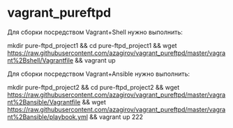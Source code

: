 # vagrant_pureftpd

Для сборки посредством Vagrant+Shell нужно выполнить:

mkdir pure-ftpd_project1 && cd pure-ftpd_project1 && wget https://raw.githubusercontent.com/azagirov/vagrant_pureftpd/master/vagrant%2Bshell/Vagrantfile && vagrant up

Для сборки посредством Vagrant+Ansible нужно выполнить:

mkdir pure-ftpd_project2 && cd pure-ftpd_project2 && wget https://raw.githubusercontent.com/azagirov/vagrant_pureftpd/master/vagrant%2Bansible/Vagrantfile && wget https://raw.githubusercontent.com/azagirov/vagrant_pureftpd/master/vagrant%2Bansible/playbook.yml && vagrant up
222

